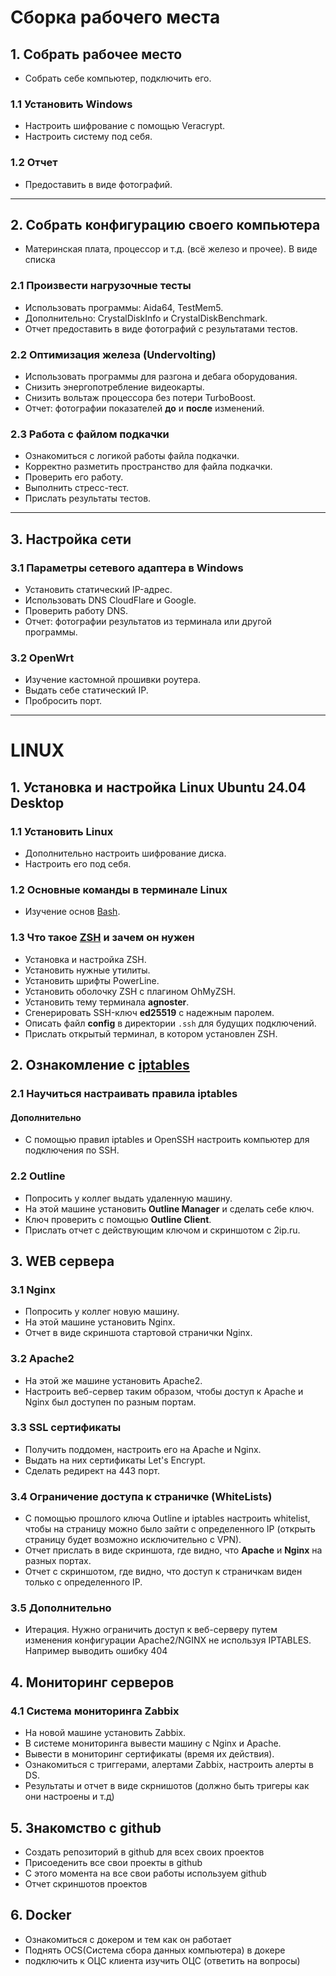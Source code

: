 # Сборка рабочего места

## 1. Собрать рабочее место
- Собрать себе компьютер, подключить его.

### 1.1 Установить Windows
- Настроить шифрование с помощью Veracrypt.
- Настроить систему под себя.

### 1.2 Отчет
- Предоставить в виде фотографий.

---

## 2. Собрать конфигурацию своего компьютера
- Материнская плата, процессор и т.д. (всё железо и прочее).
В виде списка

### 2.1 Произвести нагрузочные тесты
- Использовать программы: Aida64, TestMem5.
- Дополнительно: CrystalDiskInfo и CrystalDiskBenchmark.
- Отчет предоставить в виде фотографий с результатами тестов.

### 2.2 Оптимизация железа (Undervolting)
- Использовать программы для разгона и дебага оборудования.
- Снизить энергопотребление видеокарты.
- Снизить вольтаж процессора без потери TurboBoost.
- Отчет: фотографии показателей **до** и **после** изменений.

### 2.3 Работа с файлом подкачки
- Ознакомиться с логикой работы файла подкачки.
- Корректно разметить пространство для файла подкачки.
- Проверить его работу.
- Выполнить стресс-тест.
- Прислать результаты тестов.

---

## 3. Настройка сети

### 3.1 Параметры сетевого адаптера в Windows
- Установить статический IP-адрес.
- Использовать DNS CloudFlare и Google.
- Проверить работу DNS.
- Отчет: фотографии результатов из терминала или другой программы.

### 3.2 OpenWrt
- Изучение кастомной прошивки роутера.
- Выдать себе статический IP.
- Пробросить порт.

---

# LINUX

## 1. Установка и настройка Linux Ubuntu 24.04 Desktop

### 1.1 Установить Linux
- Дополнительно настроить шифрование диска.
- Настроить его под себя.

### 1.2 Основные команды в терминале Linux
- Изучение основ [Bash](Linux/bash.md).

### 1.3 Что такое [ZSH](Linux/ZSH.md) и зачем он нужен
- Установка и настройка ZSH.
- Установить нужные утилиты.
- Установить шрифты PowerLine.
- Установить оболочку ZSH с плагином OhMyZSH.
- Установить тему терминала **agnoster**.
- Сгенерировать SSH-ключ **ed25519** с надежным паролем.
- Описать файл **config** в директории `.ssh` для будущих подключений.
- Прислать открытый терминал, в котором установлен ZSH.

## 2. Ознакомление с [iptables](/Linux/iptables.md)

### 2.1 Научиться настраивать правила iptables
#### Дополнительно
- С помощью правил iptables и OpenSSH настроить компьютер для подключения по SSH.

### 2.2 Outline
- Попросить у коллег выдать удаленную машину.
- На этой машине установить **Outline Manager** и сделать себе ключ.
- Ключ проверить с помощью **Outline Client**.
- Прислать отчет с действующим ключом и скриншотом с 2ip.ru.

## 3. WEB сервера

### 3.1 Nginx
- Попросить у коллег новую машину.
- На этой машине установить Nginx.
- Отчет в виде скриншота стартовой странички Nginx.

### 3.2 Apache2
- На этой же машине установить Apache2.
- Настроить веб-сервер таким образом, чтобы доступ к Apache и Nginx был доступен по разным портам.

### 3.3 SSL сертификаты
- Получить поддомен, настроить его на Apache и Nginx.
- Выдать на них сертификаты Let's Encrypt.
- Сделать редирект на 443 порт.

### 3.4 Ограничение доступа к страничке (WhiteLists)
- С помощью прошлого ключа Outline и iptables настроить whitelist, чтобы на страницу можно было зайти с определенного IP (открыть страницу будет возможно исключительно с VPN).
- Отчет прислать в виде скриншота, где видно, что **Apache** и **Nginx** на разных портах.
- Отчет с скриншотом, где видно, что доступ к страничкам виден только с определенного IP.
### 3.5 Дополнительно 
- Итерация. Нужно ограничить доступ к веб-серверу путем изменения конфигурации Apache2/NGINX не используя IPTABLES. Например выводить ошибку 404

## 4. Мониторинг серверов

### 4.1 Система мониторинга Zabbix
- На новой машине установить Zabbix.
- В системе мониторинга вывести машину с Nginx и Apache.
- Вывести в мониторинг сертификаты (время их действия).
- Ознакомиться с триггерами, алертами Zabbix, настроить алерты в DS.
- Результаты и отчет в виде скрнишотов (должно быть тригеры как они настроены и т.д)

## 5. Знакомство с github
- Создать репозиторий в github для всех своих проектов
- Присоеденить все свои проекты в github
- С этого момента на все свои работы используем github
- Отчет скриншотов проектов

## 6. Docker
- Ознакомиться с докером и тем как он работает
- Поднять OCS(Система сбора данных компьютера) в докере 
- подключить к ОЦС клиента изучить ОЦС (ответить на вопросы)


